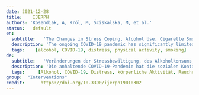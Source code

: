 ```yaml
---
date: 2021-12-28
title:    IJERPH  
authors: 'Kosendiak, A, Król, M, Ściskalska, M, et al.'
status:   default
en:
  subtitle:   'The Changes in Stress Coping, Alcohol Use, Cigarette Smoking and Physical Activity during COVID-19 Related Lockdown in Medical Students in Poland'
  description: 'The ongoing COVID-19 pandemic has significantly limited social contacts, thus contributing to deepening isolation. Therefore, SARS-CoV-2 exerted on humanity not only a physical impact but also a psychological one, often increasing the feeling of stress. The long-term effects of such a state could include the management of depression, so our study aimed to analyze groups of medical students in different periods of the pandemic (at the beginning of the pandemic, after half a year of the pandemic, after one year of the pandemic) in order to assess the impact of this situation on coping with stress. The impact of the pandemic on the development of stress factors such as alcohol consumption and smoking was also studied. The level of physical activity in the context of coping with an uncertain situation was also assessed. The impact of the above-mentioned factors on the behavior of students, including the Mini-COPE questionnaire, AUDIT test, the Fagerström test and the IPAQ questionnaire was analyzed. It has been shown that as the pandemic and the lockdown progressed, patients consumed more often or larger amounts of alcohol, smoked more cigarettes, and levels of physical activity decreased. All these factors may have had some impact on the deterioration of coping with stress among the respondents, which would indicate that the COVID-19 pandemic significantly contributed to an increase in the sense of stress among the students.'
  tags:    [alcohol, COVID-19, distress, physical activity, smoking]
de: 
  subtitle:   'Veränderungen der Stressbewältigung, des Alkoholkonsums, des Zigarettenrauchens und der körperlichen Aktivität während einer COVID-19-bedingten Schließung bei Medizinstudenten in Polen'
  description: 'Die anhaltende COVID-19-Pandemie hat die sozialen Kontakte erheblich eingeschränkt und damit zur Vertiefung der Isolation beigetragen. Daher hat SARS-CoV-2 nicht nur physische, sondern auch psychische Auswirkungen auf die Menschen, die sich häufig gestresst fühlen. Zu den langfristigen Auswirkungen eines solchen Zustands könnte auch die Bewältigung von Depressionen gehören. In unserer Studie wurden daher Gruppen von Medizinstudenten in verschiedenen Phasen der Pandemie (zu Beginn der Pandemie, nach einem halben Jahr der Pandemie und nach einem Jahr der Pandemie) untersucht, um die Auswirkungen dieser Situation auf die Stressbewältigung zu bewerten. Die Auswirkungen der Pandemie auf die Entwicklung von Stressfaktoren wie Alkoholkonsum und Rauchen wurden ebenfalls untersucht. Das Ausmaß der körperlichen Aktivität im Zusammenhang mit der Bewältigung einer unsicheren Situation wurde ebenfalls bewertet. Die Auswirkungen der oben genannten Faktoren auf das Verhalten der Studenten wurden mit dem Mini-COPE-Fragebogen, dem AUDIT-Test, dem Fagerström-Test und dem IPAQ-Fragebogen analysiert. Es hat sich gezeigt, dass die Patienten im Verlauf der Pandemie und der Lockdowns häufiger oder größere Mengen Alkohol konsumierten, mehr Zigaretten rauchten und sich weniger körperlich betätigten. All diese Faktoren könnten einen gewissen Einfluss auf die Verschlechterung der Stressbewältigung bei den Befragten gehabt haben, was darauf hindeuten würde, dass die COVID-19-Pandemie erheblich zu einem Anstieg des Stressempfindens bei den Studenten beigetragen hat.'
  tags:     [Alkohol, COVID-19, Distress, körperliche Aktivität, Rauchen]
group:  "Interventions"
credit:      https://doi.org/10.3390/ijerph19010302
---
```

